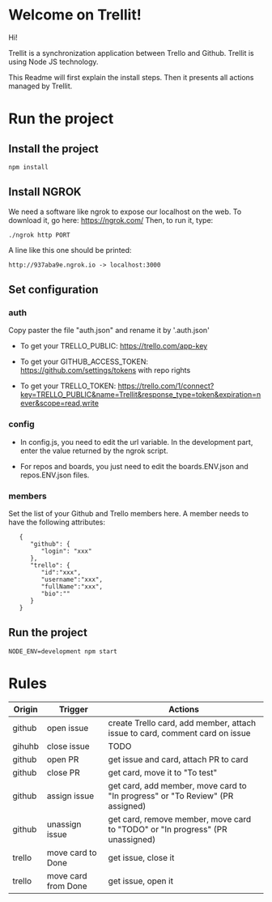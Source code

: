# Welcome on Trellit!

Hi!

Trellit is a synchronization application between Trello and Github. Trellit is using Node JS technology.

This Readme will first explain the install steps. Then it presents all actions managed by Trellit.

# Run the project

## Install the project

`npm install`

## Install NGROK

We need a software like ngrok to expose our localhost on the web. To download it, go here: https://ngrok.com/
Then, to run it, type:

`./ngrok http PORT`

A line like this one should be printed:

`http://937aba9e.ngrok.io -> localhost:3000`

## Set configuration

### auth
Copy paster the file "auth.json" and rename it by '.auth.json'

- To get your TRELLO_PUBLIC: https://trello.com/app-key

- To get your GITHUB_ACCESS_TOKEN: https://github.com/settings/tokens with repo rights

- To get your TRELLO_TOKEN: https://trello.com/1/connect?key=TRELLO_PUBLIC&name=Trellit&response_type=token&expiration=never&scope=read,write

### config

- In config.js, you need to edit the url variable. In the development part, enter the value returned by the ngrok script.

- For repos and boards, you just need to edit the boards.ENV.json and repos.ENV.json files.


### members
Set the list of your Github and Trello members here. A member needs to have the following attributes:

```
   {
      "github": {
         "login": "xxx"
      },
      "trello": {  
         "id":"xxx",
         "username":"xxx",
         "fullName":"xxx",
         "bio":""
      }
   }
```

## Run the project

`NODE_ENV=development npm start`


# Rules

Origin | Trigger | Actions
---|---|---
github | open issue | create Trello card, add member, attach issue to card, comment card on issue
gihuhb | close issue | TODO
github | open PR | get issue and card, attach PR to card
github | close PR | get card, move it to "To test"
github | assign issue | get card, add member, move card to "In progress" or "To Review" (PR assigned)
github | unassign issue | get card, remove member, move card to "TODO" or "In progress" (PR unassigned)
trello | move card to Done | get issue, close it
trello | move card from Done | get issue, open it

